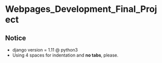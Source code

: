 # Webpages_Development_Final_Project
## Notice
* django version = 1.11 @ python3
* Using 4 spaces for indentation and **no tabs**, please.
